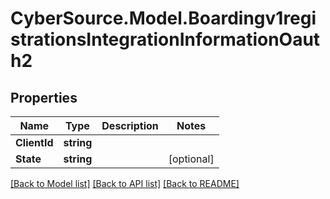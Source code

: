 # CyberSource.Model.Boardingv1registrationsIntegrationInformationOauth2
## Properties

Name | Type | Description | Notes
------------ | ------------- | ------------- | -------------
**ClientId** | **string** |  | 
**State** | **string** |  | [optional] 

[[Back to Model list]](../README.md#documentation-for-models) [[Back to API list]](../README.md#documentation-for-api-endpoints) [[Back to README]](../README.md)

